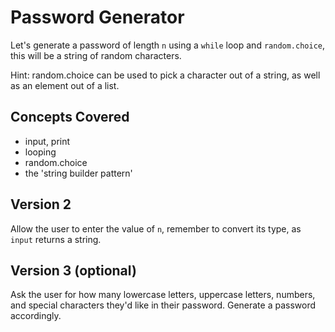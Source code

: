 # Password Generator

Let's generate a password of length `n` using a `while` loop and `random.choice`, this will be a string of random characters.

Hint: random.choice can be used to pick a character out of a string, as well as an element out of a list.

## Concepts Covered

- input, print
- looping
- random.choice
- the 'string builder pattern'

## Version 2

Allow the user to enter the value of `n`, remember to convert its type, as `input` returns a string.

## Version 3 (optional)

Ask the user for how many lowercase letters, uppercase letters, numbers, and special characters they'd like in their password. Generate a password accordingly.